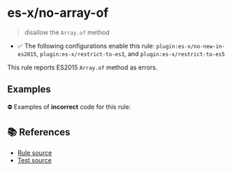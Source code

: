 # es-x/no-array-of
> disallow the `Array.of` method

- ✅ The following configurations enable this rule: `plugin:es-x/no-new-in-es2015`, `plugin:es-x/restrict-to-es3`, and `plugin:es-x/restrict-to-es5`

This rule reports ES2015 `Array.of` method as errors.

## Examples

⛔ Examples of **incorrect** code for this rule:

<eslint-playground type="bad" code="/*eslint es-x/no-array-of: error */
const array = Array.of(1, 2, 3)
" />

## 📚 References

- [Rule source](https://github.com/ota-meshi/eslint-plugin-es-x/blob/v5.0.0/lib/rules/no-array-of.js)
- [Test source](https://github.com/ota-meshi/eslint-plugin-es-x/blob/v5.0.0/tests/lib/rules/no-array-of.js)
